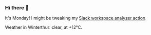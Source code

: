 ### Hi there :wave:

It's Monday! I might be tweaking my [Slack workspace analyzer action](https://github.com/bewuethr/slack-analyzer).

Weather in Winterthur: clear, at +12°C.
